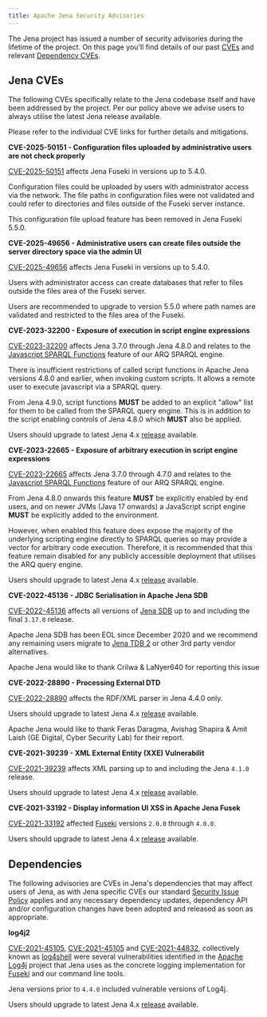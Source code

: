 ```yaml
---
title: Apache Jena Security Advisories
---
```


The Jena project has issued a number of security advisories during the lifetime
of the project. On this page you'll find details of our past [CVEs](#jena-cves)
and relevant [Dependency CVEs](#cves-in-jena-dependencies).

## Jena CVEs

The following CVEs specifically relate to the Jena codebase itself and have been
addressed by the project. Per our policy above we advise users to always utilise
the latest Jena release available.

Please refer to the individual CVE links for further details and mitigations.


**CVE-2025-50151 - Configuration files uploaded by administrative users are not check properly**

[CVE-2025-50151](https://www.cve.org/CVERecord?id=CVE-2025-50151) affects Jena
Fuseki in versions up to 5.4.0.

Configuration files could be uploaded by users with administrator access via the
network. The file paths in configuration files were not validated and could
refer to directories and files outside of the Fuseki server instance.

This configuration file upload feature has been removed in Jena Fuseki 5.5.0.

**CVE-2025-49656 - Administrative users can create files outside the server directory space via the admin UI**

[CVE-2025-49656](https://www.cve.org/CVERecord?id=CVE-2025-49656)  affects Jena
Fuseki in versions up to 5.4.0.

Users with administrator access can create databases that refer to files outside
the files area of the Fuseki server.

Users are recommended to upgrade to version 5.5.0 where path names are validated
and restricted to the files area of the Fuseki.

**CVE-2023-32200 - Exposure of execution in script engine expressions**

[CVE-2023-32200](https://www.cve.org/CVERecord?id=CVE-2023-32200) affects Jena
3.7.0 through Jena 4.8.0 and relates to the [Javascript SPARQL
Functions](https://jena.apache.org/documentation/query/javascript-functions.html)
feature of our ARQ SPARQL engine.

There is insufficient restrictions of called script functions in Apache Jena
versions 4.8.0 and earlier, when invoking custom scripts. It allows a remote
user to execute javascript via a SPARQL query.

From Jena 4.9.0, script functions **MUST** be added to an explicit "allow" list
for them to be called from the SPARQL query engine. This is in addition to the
script enabling controls of Jena 4.8.0 which **MUST** also be applied.

Users should upgrade to latest Jena 4.x [release](../download/) available.

**CVE-2023-22665 - Exposure of arbitrary execution in script engine expressions**

[CVE-2023-22665](https://www.cve.org/CVERecord?id=CVE-2023-22665) affects Jena
3.7.0 through 4.7.0 and relates to the [Javascript SPARQL
Functions](https://jena.apache.org/documentation/query/javascript-functions.html)
feature of our ARQ SPARQL engine.

From Jena 4.8.0 onwards this feature **MUST** be explicitly enabled by end
users, and on newer JVMs (Java 17 onwards) a JavaScript script engine **MUST**
be explicitly added to the environment.

However, when enabled this feature does expose the majority of the underlying
scripting engine directly to SPARQL queries so may provide a vector for
arbitrary code execution.  Therefore, it is recommended that this feature remain
disabled for any publicly accessible deployment that utilises the ARQ query
engine.

Users should upgrade to latest Jena 4.x [release](../download/) available.

**CVE-2022-45136 - JDBC Serialisation in Apache Jena SDB**

[CVE-2022-45136](https://www.cve.org/CVERecord?id=CVE-2022-45136) affects all
versions of [Jena SDB](../documentation/archive/sdb/) up to and including the
final `3.17.0` release.

Apache Jena SDB has been EOL since December 2020 and we recommend any remaining
users migrate to [Jena TDB 2](../documentation/tdb2/) or other 3rd party vendor
alternatives.

Apache Jena would like to thank Crilwa & LaNyer640 for reporting this issue

**CVE-2022-28890 - Processing External DTD**

[CVE-2022-28890](https://www.cve.org/CVERecord?id=CVE-2022-28890) affects the
RDF/XML parser in Jena 4.4.0 only.

Users should upgrade to latest Jena 4.x [release](../download/) available.

Apache Jena would like to thank Feras Daragma, Avishag Shapira & Amit Laish (GE
Digital, Cyber Security Lab) for their report.

**CVE-2021-39239 - XML External Entity (XXE) Vulnerabilit**

[CVE-2021-39239](https://www.cve.org/CVERecord?id=CVE-2021-39239) affects XML
parsing up to and including the Jena `4.1.0` release.

Users should upgrade to latest Jena 4.x [release](../download/) available.

**CVE-2021-33192 - Display information UI XSS in Apache Jena Fusek**

[CVE-2021-33192](https://www.cve.org/CVERecord?id=CVE-2021-33192) affected
[Fuseki](../documentation/fuseki2/) versions `2.0.0` through `4.0.0`.

Users should upgrade to latest Jena 4.x [release](../download/) available.

## Dependencies

The following advisories are CVEs in Jena's dependencies that may affect users
of Jena, as with Jena specific CVEs our standard [Security Issue
Policy](#security-issue-policy) applies and any necessary dependency updates,
dependency API and/or configuration changes have been adopted and released as
soon as appropriate.

**log4j2**

[CVE-2021-45105](https://www.cve.org/CVERecord?id=CVE-2021-45046),
[CVE-2021-45105](https://www.cve.org/CVERecord?id=CVE-2021-45105) and
[CVE-2021-44832](https://www.cve.org/CVERecord?id=CVE-2021-44832),
collectively known as [log4shell](https://en.wikipedia.org/wiki/Log4Shell) were
several vulnerabilities identified in the [Apache
Log4j](https://logging.apache.org/log4j/2.x/index.html) project that Jena uses
as the concrete logging implementation for [Fuseki](../documentation/fuseki2/)
and our command line tools.

Jena versions prior to `4.4.0` included vulnerable versions of Log4j.

Users should upgrade to latest Jena 4.x [release](../download/) available.
